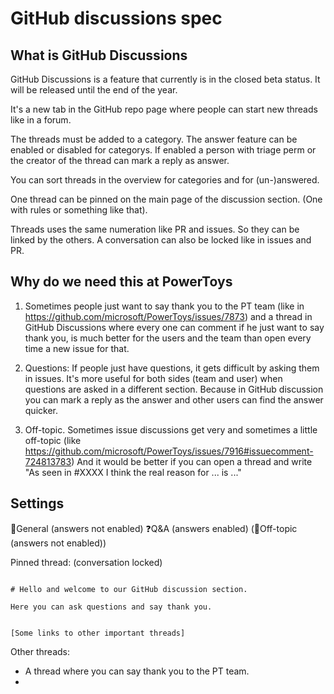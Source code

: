 # GitHub discussions spec

## What is GitHub Discussions

GitHub Discussions is a feature that currently is in the closed beta status. It will be released until the end of the year. 

It's a new tab in the GitHub repo page where people can start new threads like in a forum.

The threads must be added to a category. The answer feature can be enabled or disabled for categorys. If enabled a person with triage perm or the creator of the thread can mark a reply as answer.

You can sort threads in the overview for categories and for (un-)answered.

One thread can be pinned on the main page of the discussion section. (One with rules or something like that).

Threads uses the same numeration like PR and issues. So they can be linked by the others. A conversation can also be locked like in issues and PR.

## Why do we need this at PowerToys

1. Sometimes people just want to say thank you to the PT team (like in https://github.com/microsoft/PowerToys/issues/7873) and a thread in GitHub Discussions where every one can comment if he just want to say thank you, is much better for the users and the team than open every time a new issue for that.

2. Questions: If people just have questions, it gets difficult by asking them in issues. It's more useful for both sides (team and user) when questions are asked in a different section. Because in GitHub discussion you can mark a reply as the answer and other users can find the answer quicker.

3. Off-topic. Sometimes issue discussions get very and sometimes a little off-topic (like https://github.com/microsoft/PowerToys/issues/7916#issuecomment-724813783) And it would be better if you can open a thread and write "As seen in #XXXX I think the real reason for ... is ..."


## Settings

📝General (answers not enabled)
❓Q&A (answers enabled)
(💬Off-topic (answers not enabled))

Pinned thread: (conversation locked)
```

# Hello and welcome to our GitHub discussion section.

Here you can ask questions and say thank you.


[Some links to other important threads]
```

Other threads:
-	A thread where you can say thank you to the PT team.
-	




